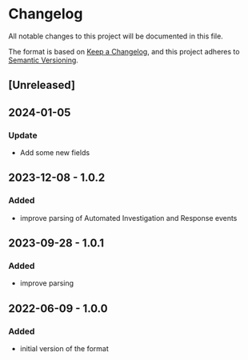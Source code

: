 # Changelog

All notable changes to this project will be documented in this file.

The format is based on [Keep a Changelog](https://keepachangelog.com/en/1.0.0/),
and this project adheres to [Semantic Versioning](https://semver.org/spec/v2.0.0.html).

## [Unreleased]

## 2024-01-05

### Update

- Add some new fields

## 2023-12-08 - 1.0.2

### Added

- improve parsing of Automated Investigation and Response events

## 2023-09-28 - 1.0.1

### Added

- improve parsing

## 2022-06-09 - 1.0.0

### Added

- initial version of the format
